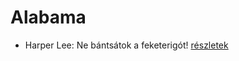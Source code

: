 # Alabama

- Harper Lee: Ne bántsátok a feketerigót! [részletek](../_details/Harper%20Lee.md#id_987)